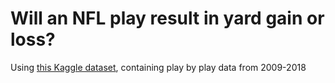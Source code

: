 # Will an NFL play result in yard gain or loss?

Using [this Kaggle dataset](https://www.kaggle.com/maxhorowitz/nflplaybyplay2009to2016#NFL%20Play%20by%20Play%202009-2018%20(v5).csv), containing play by play data from 2009-2018
